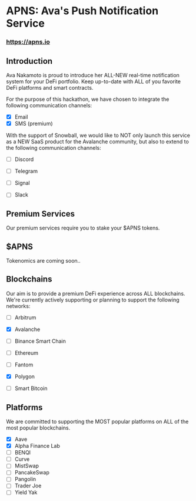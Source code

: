 # APNS: Ava's Push Notification Service

### https://apns.io


## Introduction

Ava Nakamoto is proud to introduce her ALL-NEW real-time notification system for your DeFi portfolio. Keep up-to-date with ALL of you favorite DeFi platforms and smart contracts.

For the purpose of this hackathon, we have chosen to integrate the following communication channels:

- [x] Email
- [x] SMS (premium)

With the support of Snowball, we would like to NOT only launch this service as a NEW SaaS product for the Avalanche community, but also to extend to the following communication channels:

- [ ] Discord
- [ ] Telegram
- [ ] Signal
- [ ] Slack


## Premium Services

Our premium services require you to stake your $APNS tokens.


## $APNS

Tokenomics are coming soon..


## Blockchains

Our aim is to provide a premium DeFi experience across ALL blockchains.
We're currently actively supporting or planning to support the following networks:

- [ ] Arbitrum
- [x] Avalanche
- [ ] Binance Smart Chain
- [ ] Ethereum
- [ ] Fantom
- [x] Polygon
- [ ] Smart Bitcoin


## Platforms

We are committed to supporting the MOST popular platforms on ALL of the most popular blockchains.

- [x] Aave
- [x] Alpha Finance Lab
- [ ] BENQI
- [ ] Curve
- [ ] MistSwap
- [ ] PancakeSwap
- [ ] Pangolin
- [ ] Trader Joe
- [ ] Yield Yak
